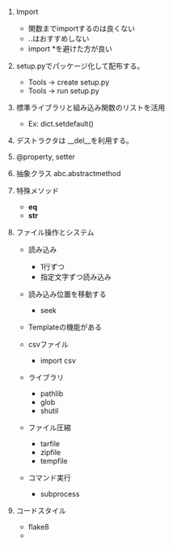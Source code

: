1. Import   
    - 関数までimportするのは良くない
    - ..はおすすめしない
    - import *を避けた方が良い
    
2. setup.pyでパッケージ化して配布する。
    - Tools -> create setup.py
    - Tools -> run setup.py
    
3. 標準ライブラリと組み込み関数のリストを活用
    - Ex: dict.setdefault()
    
4. デストラクタは __del__を利用する。

5. @property, setter

6. 抽象クラス abc.abstractmethod

7. 特殊メソッド
    - __eq__
    - __str__
    
8. ファイル操作とシステム
    - 読み込み
        - 1行ずつ
        - 指定文字ずつ読み込み
    - 読み込み位置を移動する
        - seek
    - Templateの機能がある
    
    - csvファイル
        - import csv
        
    - ライブラリ
        - pathlib
        - glob
        - shutil
    
    - ファイル圧縮
        - tarfile
        - zipfile
        - tempfile
    - コマンド実行
        - subprocess
        
9. コードスタイル
    - flake8
    - 
        
        

    


